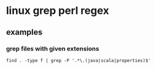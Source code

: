 # linux grep perl regex

## examples

### grep files with given extensions

```
find . -type f | grep -P '.*\.(java|scala|properties)$'
```

